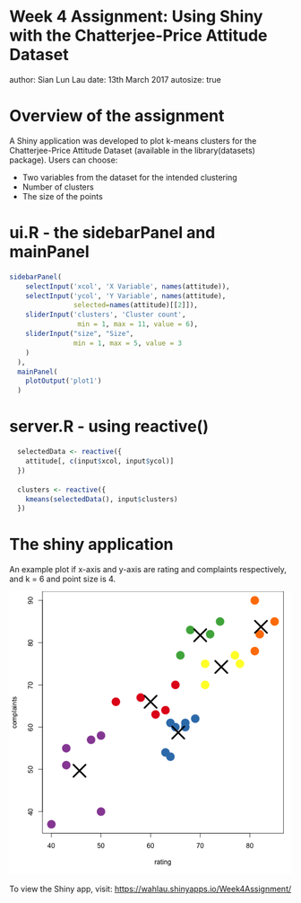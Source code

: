 Week 4 Assignment: Using Shiny with the Chatterjee-Price Attitude Dataset
========================================================
author: Sian Lun Lau
date: 13th March 2017
autosize: true

Overview of the assignment
========================================================

A Shiny application was developed to plot k-means clusters for the Chatterjee-Price Attitude Dataset (available in the  library(datasets) package). Users can choose:

- Two variables from the dataset for the intended clustering
- Number of clusters
- The size of the points

ui.R - the sidebarPanel and mainPanel
========================================================


```r
sidebarPanel(
    selectInput('xcol', 'X Variable', names(attitude)),
    selectInput('ycol', 'Y Variable', names(attitude),
                selected=names(attitude)[[2]]),
    sliderInput('clusters', 'Cluster count',
                 min = 1, max = 11, value = 6),
    sliderInput("size", "Size",
                min = 1, max = 5, value = 3
    )
  ),
  mainPanel(
    plotOutput('plot1')
  )
```

server.R - using reactive()
========================================================


```r
  selectedData <- reactive({
    attitude[, c(input$xcol, input$ycol)]
  })
  
  clusters <- reactive({
    kmeans(selectedData(), input$clusters)
  })
```

The shiny application 
========================================================
An example plot if x-axis and y-axis are rating and complaints respectively, and k = 6 and point size is 4.

![plot of chunk unnamed-chunk-3](Week4Assignment-figure/unnamed-chunk-3-1.png)

To view the Shiny app, visit: https://wahlau.shinyapps.io/Week4Assignment/

